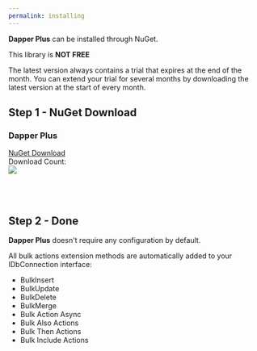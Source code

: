 ```yaml
---
permalink: installing
---
```


**Dapper Plus** can be installed through NuGet.

This library is **NOT FREE**

The latest version always contains a trial that expires at the end of the month. You can extend your trial for several months by downloading the latest version at the start of every month.

## Step 1 - NuGet Download


<div class="row">
	<div class="col-lg-6">
		<div class="card card-layout-z2 wow slideInLeft">
			<div class="card-header wow slideInDown">
				<h3>Dapper Plus</h3>
			</div>
			<div class="card-body wow slideInUp">
				<a class="btn btn-lg btn-z" role="button" href="https://www.nuget.org/packages/Z.Dapper.Plus/" onclick="ga('send', 'event', { eventAction: 'download'});" style="visibility: visible; animation-name: pulse;">
					<i class="fa fa-cloud-download" aria-hidden="true"></i>
					NuGet Download
				</a>
				<div>Download Count:</div>
				<div class="download-count2"><img src="https://zzzprojects.github.io/images/nuget/dapper-plus-big-d.svg"></div>
			</div>
		</div>
	</div>
	
</div>
<br /><br /><br />

## Step 2 - Done

**Dapper Plus** doesn't require any configuration by default.

All bulk actions extension methods are automatically added to your IDbConnection interface:
- BulkInsert
- BulkUpdate
- BulkDelete
- BulkMerge
- Bulk Action Async
- Bulk Also Actions
- Bulk Then Actions
- Bulk Include Actions

